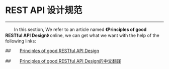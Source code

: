 # REST API 设计规范

---

&emsp;&emsp;In this section, We refer to an article named **《Principles of good RESTful API Design》** online, we can get what we want with the help of the following links: 

##&emsp;&emsp;[Principles of good RESTful API Design][1]

##&emsp;&emsp;[Principles of good RESTful API Design的中文翻译][2]


  [1]: https://codeplanet.io/principles-good-restful-api-design/
  [2]: https://blog.csdn.net/houjixin/article/details/54315835
  
